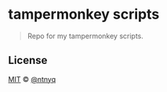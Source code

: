 # tampermonkey scripts

> Repo for my tampermonkey scripts.

## License

[MIT](./LICENSE) &copy; [@ntnyq](https://github.com/ntnyq)
